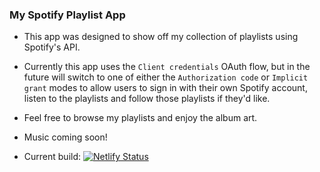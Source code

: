 ### My Spotify Playlist App

- This app was designed to show off my collection of playlists using Spotify's API.

- Currently this app uses the `Client credentials` OAuth flow, but in the future will switch to one of either the `Authorization code` or `Implicit grant` modes to allow users to sign in with their own Spotify account, listen to the playlists and follow those playlists if they'd like.

- Feel free to browse my playlists and enjoy the album art.

- Music coming soon!

- Current build: [![Netlify Status](https://api.netlify.com/api/v1/badges/285ecbdb-9756-4901-b544-85b276a38f70/deploy-status)](https://app.netlify.com/sites/gvomusicdiscovery/deploys)
